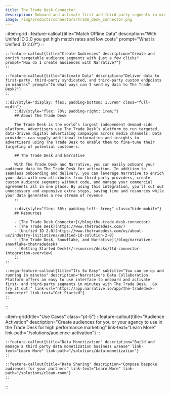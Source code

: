 ```yaml
---
title: The Trade Desk Connector
description: Onboard and activate first and third-party segments in minutes with The Trade Desk and Narrative.
image: /img/products/connectors/trade_desk_connector.png
---
```


::item-grid
    ::feature-callout{title="Match Offline Data" description="With Unifed ID 2.0 you get high match rates and low costs" prompt="What is Unified ID 2.0?"}
    ::

    ::feature-callout{title="Create Audiences" description="Create and enrich targetable audience segments with just a few clicks" prompt="How do I create audiences with Narrative?"}
    ::

    ::feature-callout{title="Activate Data" description="Deliver data to first-party, third-party syndicated, and third-party custom endpoints in minutes" prompt="In what ways can I send my data to The Trade Desk?"}
    ::

    ::div{style="display: flex; padding-bottom: 1.5rem" class="full-width"}
        ::div{style="flex: 70%; padding-right: 1rem;"}
        ## About The Trade Desk

        The Trade Desk is the world’s largest independent demand-side platform. Advertisers use The Trade Desk’s platform to run targeted, data-driven digital advertising campaigns across media channels. Data providers can supply additional information and insights to advertisers using The Trade Desk to enable them to fine-tune their targeting of potential customers.

        ## The Trade Desk and Narrative

        With The Trade Desk and Narrative, you can easily onboard your audience data to The Trade Desk for activation. In addition to seamless onboarding and delivery, you can leverage Narrative to enrich your data with new attributes from third-party providers, create custom audience segments without code, and manage your commercial agreements all in one place. By using this integration, you’ll cut out unnecessary and expensive extra steps, saving time and resources while your data generates a new stream of revenue
        ::

        ::div{style="flex: 30%; padding-left: 3rem;" class="hide-mobile"}
        ## Resources

        - [The Trade Desk Connector](/blog/the-trade-desk-connector)
        - [The Trade Desk](https://www.thetradedesk.com/)
        - [Unified ID 2.0](https://www.thetradedesk.com/us/about-us/industry-initiatives/unified-id-solution-2-0)
        - [The Trade Desk, Snowflake, and Narrative](/blog/narrative-snowflake-thetradedesk)
        - [Getting Started Deck](/resources/decks/ttd-connector-integration-overview)
        ::
    ::

    ::mega-feature-callout{title="Its So Easy" subtitle="You can be up and running in minutes" description="Narrative's Data Collaboration Platform offers an easy to use interface to onboard and activate first- and third-party segments in minutes with The Trade Desk.  Go try it out." link-url="https://app.narrative.io/app/the-tradedesk-connector" link-text="Get Started"}
    ::
::

::item-grid{title="Use Cases" class="pt-5"}
    ::feature-callout{title="Audience Activation" description="Create audiences for you or your agency to use in the Trade Desk for high performance marketing" link-text="Learn More" link-path="/solutions/audience-activation"}
    ::

    ::feature-callout{title="Data Monetization" description="Build and manage a third party data monetization business w/ease" link-text="Learn More" link-path="/solutions/data-monetization"}
    ::

    ::feature-callout{title="Data Sharing" description="Compose bespoke audiences for your partners" link-text="Learn More" link-path="/solutions/clean-room"}
    ::
::
